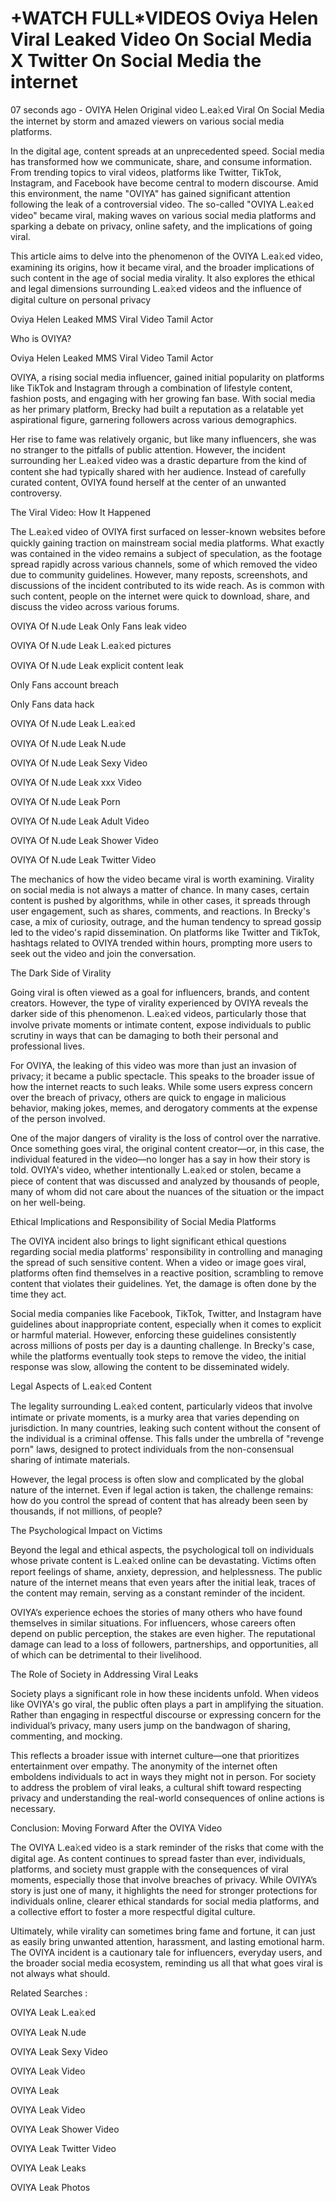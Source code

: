 # +WATCH FULL*VIDEOS Oviya Helen Viral Leaked Video On Social Media X Twitter On Social Media the internet


07 seconds ago - OVIYA Helen Original video L.ea𝚔ed Viral On Social Media the internet by storm and amazed viewers on various social media platforms.


In the digital age, content spreads at an unprecedented speed. Social media has transformed how we communicate, share, and consume information. From trending topics to viral videos, platforms like Twitter, TikTok, Instagram, and Facebook have become central to modern discourse. Amid this environment, the name "OVIYA" has gained significant attention following the leak of a controversial video. The so-called "OVIYA L.ea𝚔ed video" became viral, making waves on various social media platforms and sparking a debate on privacy, online safety, and the implications of going viral.

This article aims to delve into the phenomenon of the OVIYA L.ea𝚔ed video, examining its origins, how it became viral, and the broader implications of such content in the age of social media virality. It also explores the ethical and legal dimensions surrounding L.ea𝚔ed videos and the influence of digital culture on personal privacy

Oviya Helen Leaked MMS Viral Video Tamil Actor

Who is OVIYA?

Oviya Helen Leaked MMS Viral Video Tamil Actor

OVIYA, a rising social media influencer, gained initial popularity on platforms like TikTok and Instagram through a combination of lifestyle content, fashion posts, and engaging with her growing fan base. With social media as her primary platform, Brecky had built a reputation as a relatable yet aspirational figure, garnering followers across various demographics.

Her rise to fame was relatively organic, but like many influencers, she was no stranger to the pitfalls of public attention. However, the incident surrounding her L.ea𝚔ed video was a drastic departure from the kind of content she had typically shared with her audience. Instead of carefully curated content, OVIYA found herself at the center of an unwanted controversy.

The Viral Video: How It Happened

The L.ea𝚔ed video of OVIYA first surfaced on lesser-known websites before quickly gaining traction on mainstream social media platforms. What exactly was contained in the video remains a subject of speculation, as the footage spread rapidly across various channels, some of which removed the video due to community guidelines. However, many reposts, screenshots, and discussions of the incident contributed to its wide reach. As is common with such content, people on the internet were quick to download, share, and discuss the video across various forums.

OVIYA Of N.ude Leak Only Fans leak video

OVIYA Of N.ude Leak L.ea𝚔ed pictures

OVIYA Of N.ude Leak explicit content leak

Only Fans account breach

Only Fans data hack

OVIYA Of N.ude Leak L.ea𝚔ed

OVIYA Of N.ude Leak N.ude

OVIYA Of N.ude Leak Sexy Video

OVIYA Of N.ude Leak xxx Video

OVIYA Of N.ude Leak Porn

OVIYA Of N.ude Leak Adult Video

OVIYA Of N.ude Leak Shower Video

OVIYA Of N.ude Leak Twitter Video

The mechanics of how the video became viral is worth examining. Virality on social media is not always a matter of chance. In many cases, certain content is pushed by algorithms, while in other cases, it spreads through user engagement, such as shares, comments, and reactions. In Brecky's case, a mix of curiosity, outrage, and the human tendency to spread gossip led to the video's rapid dissemination. On platforms like Twitter and TikTok, hashtags related to OVIYA trended within hours, prompting more users to seek out the video and join the conversation.

The Dark Side of Virality

Going viral is often viewed as a goal for influencers, brands, and content creators. However, the type of virality experienced by OVIYA reveals the darker side of this phenomenon. L.ea𝚔ed videos, particularly those that involve private moments or intimate content, expose individuals to public scrutiny in ways that can be damaging to both their personal and professional lives.

For OVIYA, the leaking of this video was more than just an invasion of privacy; it became a public spectacle. This speaks to the broader issue of how the internet reacts to such leaks. While some users express concern over the breach of privacy, others are quick to engage in malicious behavior, making jokes, memes, and derogatory comments at the expense of the person involved.

One of the major dangers of virality is the loss of control over the narrative. Once something goes viral, the original content creator—or, in this case, the individual featured in the video—no longer has a say in how their story is told. OVIYA's video, whether intentionally L.ea𝚔ed or stolen, became a piece of content that was discussed and analyzed by thousands of people, many of whom did not care about the nuances of the situation or the impact on her well-being.

Ethical Implications and Responsibility of Social Media Platforms

The OVIYA incident also brings to light significant ethical questions regarding social media platforms' responsibility in controlling and managing the spread of such sensitive content. When a video or image goes viral, platforms often find themselves in a reactive position, scrambling to remove content that violates their guidelines. Yet, the damage is often done by the time they act.

Social media companies like Facebook, TikTok, Twitter, and Instagram have guidelines about inappropriate content, especially when it comes to explicit or harmful material. However, enforcing these guidelines consistently across millions of posts per day is a daunting challenge. In Brecky's case, while the platforms eventually took steps to remove the video, the initial response was slow, allowing the content to be disseminated widely.

Legal Aspects of L.ea𝚔ed Content

The legality surrounding L.ea𝚔ed content, particularly videos that involve intimate or private moments, is a murky area that varies depending on jurisdiction. In many countries, leaking such content without the consent of the individual is a criminal offense. This falls under the umbrella of "revenge porn" laws, designed to protect individuals from the non-consensual sharing of intimate materials.

However, the legal process is often slow and complicated by the global nature of the internet. Even if legal action is taken, the challenge remains: how do you control the spread of content that has already been seen by thousands, if not millions, of people?

The Psychological Impact on Victims

Beyond the legal and ethical aspects, the psychological toll on individuals whose private content is L.ea𝚔ed online can be devastating. Victims often report feelings of shame, anxiety, depression, and helplessness. The public nature of the internet means that even years after the initial leak, traces of the content may remain, serving as a constant reminder of the incident.

OVIYA’s experience echoes the stories of many others who have found themselves in similar situations. For influencers, whose careers often depend on public perception, the stakes are even higher. The reputational damage can lead to a loss of followers, partnerships, and opportunities, all of which can be detrimental to their livelihood.

The Role of Society in Addressing Viral Leaks

Society plays a significant role in how these incidents unfold. When videos like OVIYA's go viral, the public often plays a part in amplifying the situation. Rather than engaging in respectful discourse or expressing concern for the individual’s privacy, many users jump on the bandwagon of sharing, commenting, and mocking.

This reflects a broader issue with internet culture—one that prioritizes entertainment over empathy. The anonymity of the internet often emboldens individuals to act in ways they might not in person. For society to address the problem of viral leaks, a cultural shift toward respecting privacy and understanding the real-world consequences of online actions is necessary.

Conclusion: Moving Forward After the OVIYA Video

The OVIYA L.ea𝚔ed video is a stark reminder of the risks that come with the digital age. As content continues to spread faster than ever, individuals, platforms, and society must grapple with the consequences of viral moments, especially those that involve breaches of privacy. While OVIYA’s story is just one of many, it highlights the need for stronger protections for individuals online, clearer ethical standards for social media platforms, and a collective effort to foster a more respectful digital culture.

Ultimately, while virality can sometimes bring fame and fortune, it can just as easily bring unwanted attention, harassment, and lasting emotional harm. The OVIYA incident is a cautionary tale for influencers, everyday users, and the broader social media ecosystem, reminding us all that what goes viral is not always what should.

Related Searches :

OVIYA Leak L.ea𝚔ed

OVIYA Leak N.ude

OVIYA Leak Sexy Video

OVIYA Leak Video

OVIYA Leak

OVIYA Leak Video

OVIYA Leak Shower Video

OVIYA Leak Twitter Video

OVIYA Leak Leaks

OVIYA Leak Photos
